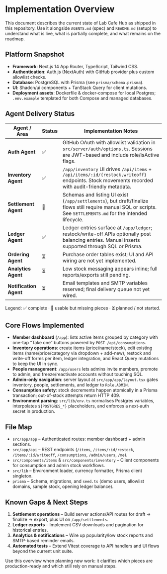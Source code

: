 # Implementation Overview

This document describes the current state of Lab Cafe Hub as shipped in this repository. Use it alongside `AGENTS.md` (spec) and `README.md` (setup) to understand what is live, what is partially complete, and what remains on the roadmap.

## Platform Snapshot

- **Framework**: Next.js 14 App Router, TypeScript, Tailwind CSS.
- **Authentication**: Auth.js (NextAuth) with GitHub provider plus custom allowlist checks.
- **Database**: PostgreSQL with Prisma (see `prisma/schema.prisma`).
- **UI**: Shadcn/ui components + TanStack Query for client mutations.
- **Deployment assets**: Dockerfile & docker-compose for local Postgres; `.env.example` templated for both Compose and managed databases.

## Agent Delivery Status

| Agent / Area             | Status | Implementation Notes |
| ------------------------ | ------ | -------------------- |
| **Auth Agent**           | ✅     | GitHub OAuth with allowlist validation in `src/server/auth/options.ts`. Sessions are JWT-based and include role/isActive flags. |
| **Inventory Agent**      | ✅     | `/app/inventory` UI drives `/api/items` + `/api/items/:id/{restock,writeoff}` endpoints. Stock movements recorded with audit-friendly metadata. |
| **Settlement Agent**     | 🚧     | Schemas and listing UI exist (`/app/settlements`), but draft/finalize flows still require manual SQL or scripts. See `SETTLEMENTS.md` for the intended lifecycle. |
| **Ledger Agent**         | ✅     | Ledger entries surface at `/app/ledger`; restock/write-off APIs optionally post balancing entries. Manual inserts supported through SQL or Prisma. |
| **Ordering Agent**       | ⏳     | Purchase order tables exist; UI and API wiring are not yet implemented. |
| **Analytics Agent**      | ⏳     | Low stock messaging appears inline; full reports/exports still pending. |
| **Notification Agent**   | ⏳     | Email templates and SMTP variables reserved; final delivery queue not yet wired. |

Legend: ✅ complete · 🚧 usable but missing pieces · ⏳ planned / not started.

## Core Flows Implemented

- **Member dashboard** (`/app`): lists active items grouped by category with one-tap “Take one” buttons powered by `POST /api/consumptions`.
- **Inventory operations**: create items (price/name/stock), edit existing items (name/price/category via dropdown + add-new), restock and write-off forms per item, ledger integration, and React Query mutations to keep the UI in sync.
- **People management**: `/app/users` lets admins invite members, promote to admin, and freeze/reactivate accounts without touching SQL.
- **Admin-only navigation**: server layout at `src/app/app/layout.tsx` gates inventory, people, settlements, and ledger to `Role.ADMIN`.
- **Consumption safety**: stock decrements happen atomically in a Prisma transaction; out-of-stock attempts return HTTP 409.
- **Environment parsing**: `src/lib/env.ts` normalises Postgres variables, interpolates `${POSTGRES_*}` placeholders, and enforces a next-auth secret in production.

## File Map

- `src/app/app` – Authenticated routes: member dashboard + admin sections.
- `src/app/api` – REST endpoints (`/items`, `/items/:id/restock`, `/items/:id/writeoff`, `/consumptions`, `/admin/users`, `/me`).
- `src/components/items` & `src/components/inventory` – Client components for consumption and admin stock workflows.
- `src/lib` – Environment loader, currency formatter, Prisma client singleton.
- `prisma` – Schema, migrations, and `seed.ts` (demo users, allowlist domains, sample stock, opening ledger balance).

## Known Gaps & Next Steps

1. **Settlement operations** – Build server actions/API routes for draft → finalize → export, plus UI on `/app/settlements`.
2. **Ledger exports** – Implement CSV downloads and pagination for historical entries.
3. **Analytics & notifications** – Wire up popularity/low stock reports and SMTP-based reminder emails.
4. **Automated tests** – Extend Vitest coverage to API handlers and UI flows beyond the current unit suite.

Use this overview when planning new work: it clarifies which pieces are production-ready and which still rely on manual steps.
